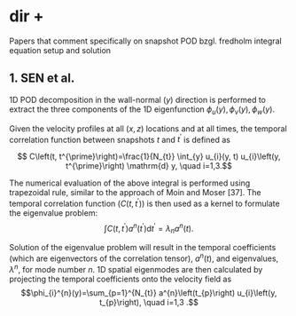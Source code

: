 # dir +

Papers that comment specifically on snapshot POD bzgl. fredholm integral equation setup and solution

## 1. SEN et al.

1D POD decomposition in the wall-normal $(y)$ direction is performed to extract the three components of the 1D eigenfunction $\phi_{u}(y), \phi_{v}(y), \phi_{w}(y)$. 

Given the velocity profiles at all $(x, z)$ locations and at all times, the temporal correlation function between snapshots $t$ and $t^{\prime}$ is defined as

$$ C\left(t, t^{\prime}\right)=\frac{1}{N_{t}} \int_{y} u_{i}(y, t) u_{i}\left(y, t^{\prime}\right) \mathrm{d} y, \quad i=1,3.$$

The numerical evaluation of the above integral is performed using trapezoidal rule, similar to the approach of Moin and Moser [37]. The temporal correlation function $\left(C\left(t, t^{\prime}\right)\right)$ is then used as a kernel to formulate the eigenvalue problem:
$$ \int C\left(t, t^{\prime}\right) a^{n}\left(t^{\prime}\right) \mathrm{d} t^{\prime}=\lambda_{n} a^{n}(t).$$

Solution of the eigenvalue problem will result in the temporal coefficients (which are eigenvectors of the correlation tensor), $a^{n}(t)$, and eigenvalues, $\lambda^{n}$, for mode number $n$. 1D spatial eigenmodes are then calculated by projecting the temporal coefficients onto the velocity field as
$$\phi_{i}^{n}(y)=\sum_{p=1}^{N_{t}} a^{n}\left(t_{p}\right) u_{i}\left(y, t_{p}\right), \quad i=1,3 .$$
